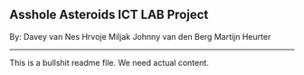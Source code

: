 Asshole Asteroids
ICT LAB Project
---------------------------
By:
Davey van Nes
Hrvoje Miljak
Johnny van den Berg
Martijn Heurter

---------------------------


This is a bullshit readme file. We need actual content.
